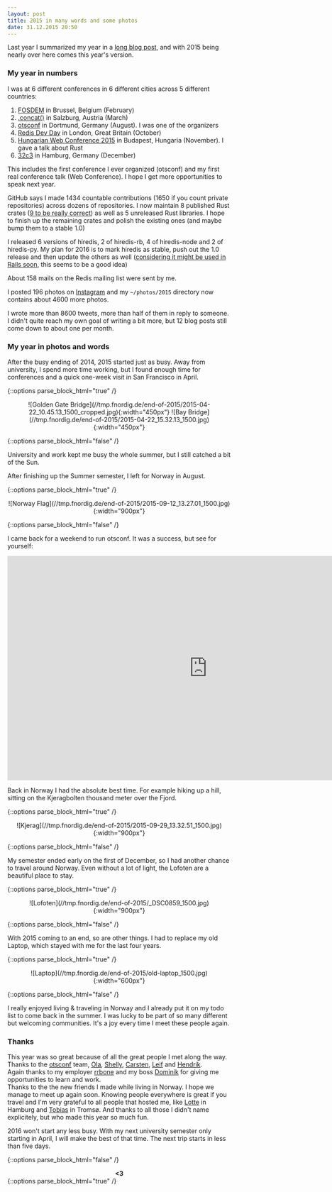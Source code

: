 ```yaml
---
layout: post
title: 2015 in many words and some photos
date: 31.12.2015 20:50
---
```


Last year I summarized my year in a [long blog post](https://fnordig.de/2014/12/29/2014-in-many-words/),
and with 2015 being nearly over here comes this year's version.

### My year in numbers

I was at 6 different conferences in 6 different cities across 5 different countries:

1. [FOSDEM](http://fosdem.org) in Brussel, Belgium (February)
2. [.concat()](http://conc.at/) in Salzburg, Austria (March)
3. [otsconf](https://otsconf.com/) in Dortmund, Germany (August). I was one of the organizers
4. [Redis Dev Day](https://fnordig.de/2015/10/22/redis-dev-day-london-2015/) in London, Great Britain (October)
5. [Hungarian Web Conference 2015](http://webconf.hu/2015/) in Budapest, Hungaria (November). I gave a talk about Rust
6. [32c3](https://events.ccc.de/congress/2015/wiki/Main_Page) in Hamburg, Germany (December)

This includes the first conference I ever organized (otsconf) and my first real conference talk (Web Conference).
I hope I get more opportunities to speak next year.

GitHub says I made 1434 countable contributions (1650 if you count private repositories) across dozens of repositories.
I now maintain 8 published Rust crates ([9 to be really correct](https://twitter.com/badboy_/status/677815982656782336)) as well as 5 unreleased Rust libraries.
I hope to finish up the remaining crates and polish the existing ones (and maybe bump them to a stable 1.0)

I released 6 versions of hiredis, 2 of hiredis-rb, 4 of hiredis-node and 2 of hiredis-py.
My plan for 2016 is to mark hiredis as stable, push out the 1.0 release and then update the others as well
([considering it might be used in Rails soon](https://twitter.com/badboy_/status/678889807435530241), this seems to be a good idea)

About 158 mails on the Redis mailing list were sent by me.

I posted 196 photos on [Instagram](https://instagram.com/janerikr/) and my `~/photos/2015` directory now contains about 4600 more photos.

I wrote more than 8600 tweets, more than half of them in reply to someone.
I didn't quite reach my own goal of writing a bit more,
but 12 blog posts still come down to about one per month.


### My year in photos and words

After the busy ending of 2014, 2015 started just as busy.
Away from university, I spend more time working, but I found enough time for conferences and a quick one-week visit in San Francisco in April.

{::options parse_block_html="true" /}
<p style="text-align:center">
![Golden Gate Bridge](//tmp.fnordig.de/end-of-2015/2015-04-22_10.45.13_1500_cropped.jpg){:width="450px"}
![Bay Bridge](//tmp.fnordig.de/end-of-2015/2015-04-22_15.32.13_1500.jpg){:width="450px"}
</p>
{::options parse_block_html="false" /}

University and work kept me busy the whole summer, but I still catched a bit of the Sun.

After finishing up the Summer semester, I left for Norway in August.

{::options parse_block_html="true" /}
<p style="text-align:center">
![Norway Flag](//tmp.fnordig.de/end-of-2015/2015-09-12_13.27.01_1500.jpg){:width="900px"}
</p>
{::options parse_block_html="false" /}

I came back for a weekend to run otsconf. It was a success, but see for yourself:

<p style="text-align:center">
<iframe width="900" height="506" src="https://www.youtube.com/embed/3Uktz9J0uPs" frameborder="0" allowfullscreen></iframe>
</p>

Back in Norway I had the absolute best time.
For example hiking up a hill, sitting on the Kjeragbolten thousand meter over the Fjord.

{::options parse_block_html="true" /}
<p style="text-align:center">
![Kjerag](//tmp.fnordig.de/end-of-2015/2015-09-29_13.32.51_1500.jpg){:width="900px"}
</p>
{::options parse_block_html="false" /}

My semester ended early on the first of December, so I had another chance to travel around Norway.
Even without a lot of light, the Lofoten are a beautiful place to stay.

{::options parse_block_html="true" /}
<p style="text-align:center">
![Lofoten](//tmp.fnordig.de/end-of-2015/_DSC0859_1500.jpg){:width="900px"}
</p>
{::options parse_block_html="false" /}

With 2015 coming to an end, so are other things. I had to replace my old Laptop, which stayed with me for the last four years.

{::options parse_block_html="true" /}
<p style="text-align:center">
![Laptop](//tmp.fnordig.de/end-of-2015/old-laptop_1500.jpg){:width="600px"}
</p>
{::options parse_block_html="false" /}

I really enjoyed living & traveling in Norway and I already put it on my todo list to come back in the summer.
I was lucky to be part of so many different but welcoming communities. It's a joy every time I meet these people again.


### Thanks

This year was so great because of all the great people I met along the way.  
Thanks to the [otsconf](https://otsconf.com/) team, [Ola][], [Shelly][], [Carsten][], [Leif][] and [Hendrik][].  
Again thanks to my employer [rrbone][] and my boss [Dominik][dominikbay] for giving me opportunities to learn and work.  
Thanks to the the new friends I made while living in Norway. I hope we manage to meet up again soon.
Knowing people everywhere is great if you travel and I'm very grateful to all people that hosted me, like [Lotte][] in Hamburg and [Tobias][] in Tromsø.
And thanks to all those I didn't name explicitely, but who made this year so much fun.

2016 won't start any less busy.
With my next university semester only starting in April, I will make the best of that time. The next trip starts in less than five days.

{::options parse_block_html="false" /}
<div style="text-align:center">
<strong>&lt;3</strong>
</div>
{::options parse_block_html="true" /}

[ola]: https://twitter.com/misprintedtype
[carsten]: https://twitter.com/dergraf86
[hendrik]: https://twitter.com/dermiddi
[leif]: https://twitter.com/rthbrst
[shelly]: https://twitter.com/shellycoen
[rrbone]: https://www.rrbone.net/
[dominikbay]: https://twitter.com/dominikbay
[lotte]: https://twitter.com/Lotterleben
[tobias]: http://twitter.com/gurken
